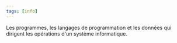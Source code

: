 ```yaml
---
tags: [info]
---
```


Les programmes, les langages de programmation et les données qui dirigent les opérations d'un système informatique.